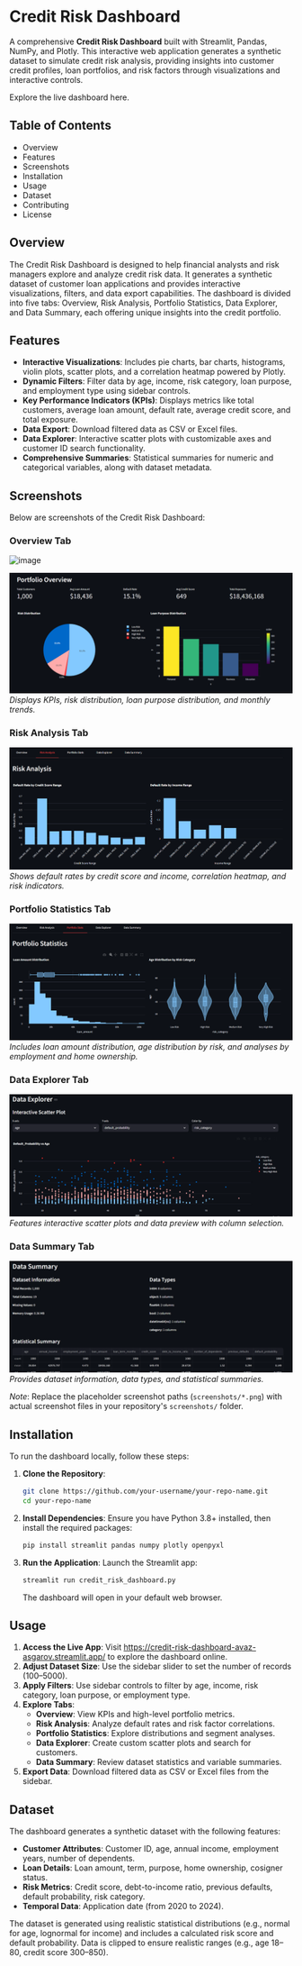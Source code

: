 # Credit Risk Dashboard

A comprehensive **Credit Risk Dashboard** built with Streamlit, Pandas, NumPy, and Plotly. This interactive web application generates a synthetic dataset to simulate credit risk analysis, providing insights into customer credit profiles, loan portfolios, and risk factors through visualizations and interactive controls.

Explore the live dashboard here.

## Table of Contents

- Overview
- Features
- Screenshots
- Installation
- Usage
- Dataset
- Contributing
- License

## Overview

The Credit Risk Dashboard is designed to help financial analysts and risk managers explore and analyze credit risk data. It generates a synthetic dataset of customer loan applications and provides interactive visualizations, filters, and data export capabilities. The dashboard is divided into five tabs: Overview, Risk Analysis, Portfolio Statistics, Data Explorer, and Data Summary, each offering unique insights into the credit portfolio.

## Features

- **Interactive Visualizations**: Includes pie charts, bar charts, histograms, violin plots, scatter plots, and a correlation heatmap powered by Plotly.
- **Dynamic Filters**: Filter data by age, income, risk category, loan purpose, and employment type using sidebar controls.
- **Key Performance Indicators (KPIs)**: Displays metrics like total customers, average loan amount, default rate, average credit score, and total exposure.
- **Data Export**: Download filtered data as CSV or Excel files.
- **Data Explorer**: Interactive scatter plots with customizable axes and customer ID search functionality.
- **Comprehensive Summaries**: Statistical summaries for numeric and categorical variables, along with dataset metadata.

## Screenshots

Below are screenshots of the Credit Risk Dashboard:

### Overview Tab
<img width="1751" height="747" alt="image" src="https://github.com/user-attachments/assets/212a4e50-ecf2-4818-92df-516a2c807ccd" />

![Overview Tab](screenshots/overview_tab.png)*Displays KPIs, risk distribution, loan purpose distribution, and monthly trends.*

### Risk Analysis Tab

![Risk Analysis Tab](screenshots/risk_analysis_tab.png)*Shows default rates by credit score and income, correlation heatmap, and risk indicators.*

### Portfolio Statistics Tab

![Portfolio Statistics Tab](screenshots/portfolio_stats_tab.png)*Includes loan amount distribution, age distribution by risk, and analyses by employment and home ownership.*

### Data Explorer Tab

![Data Explorer Tab](screenshots/data_explorer_tab.png)*Features interactive scatter plots and data preview with column selection.*

### Data Summary Tab

![Data Summary Tab](screenshots/data_summary_tab.png)*Provides dataset information, data types, and statistical summaries.*

*Note*: Replace the placeholder screenshot paths (`screenshots/*.png`) with actual screenshot files in your repository's `screenshots/` folder.

## Installation

To run the dashboard locally, follow these steps:

1. **Clone the Repository**:

   ```bash
   git clone https://github.com/your-username/your-repo-name.git
   cd your-repo-name
   ```

2. **Install Dependencies**: Ensure you have Python 3.8+ installed, then install the required packages:

   ```bash
   pip install streamlit pandas numpy plotly openpyxl
   ```

3. **Run the Application**: Launch the Streamlit app:

   ```bash
   streamlit run credit_risk_dashboard.py
   ```

   The dashboard will open in your default web browser.

## Usage

1. **Access the Live App**: Visit https://credit-risk-dashboard-avaz-asgarov.streamlit.app/ to explore the dashboard online.
2. **Adjust Dataset Size**: Use the sidebar slider to set the number of records (100–5000).
3. **Apply Filters**: Use sidebar controls to filter by age, income, risk category, loan purpose, or employment type.
4. **Explore Tabs**:
   - **Overview**: View KPIs and high-level portfolio metrics.
   - **Risk Analysis**: Analyze default rates and risk factor correlations.
   - **Portfolio Statistics**: Explore distributions and segment analyses.
   - **Data Explorer**: Create custom scatter plots and search for customers.
   - **Data Summary**: Review dataset statistics and variable summaries.
5. **Export Data**: Download filtered data as CSV or Excel files from the sidebar.

## Dataset

The dashboard generates a synthetic dataset with the following features:

- **Customer Attributes**: Customer ID, age, annual income, employment years, number of dependents.
- **Loan Details**: Loan amount, term, purpose, home ownership, cosigner status.
- **Risk Metrics**: Credit score, debt-to-income ratio, previous defaults, default probability, risk category.
- **Temporal Data**: Application date (from 2020 to 2024).

The dataset is generated using realistic statistical distributions (e.g., normal for age, lognormal for income) and includes a calculated risk score and default probability. Data is clipped to ensure realistic ranges (e.g., age 18–80, credit score 300–850).

